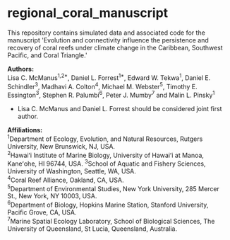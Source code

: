 # regional_coral_manuscript

This repository contains simulated data and associated code for the manuscript 'Evolution and connectivity influence the persistence and recovery of coral reefs under climate change in the Caribbean, Southwest Pacific, and Coral Triangle.'

**Authors:**   
Lisa C. McManus<sup>1,2*</sup>, Daniel L. Forrest<sup>1*</sup>, Edward W. Tekwa<sup>1</sup>, Daniel E. Schindler<sup>3</sup>, Madhavi A. Colton<sup>4</sup>, Michael M. Webster<sup>5</sup>, Timothy E. Essington<sup>3</sup>, Stephen R. Palumbi<sup>6</sup>, Peter J. Mumby<sup>7</sup> and Malin L. Pinsky<sup>1</sup>

* Lisa C. McManus and Daniel L. Forrest should be considered joint first author.

**Affiliations:**  
<sup>1</sup>Department of Ecology, Evolution, and Natural Resources, Rutgers University, New Brunswick, NJ, USA.  
<sup>2</sup>Hawaiʻi Institute of Marine Biology, University of Hawaiʻi at Manoa, Kaneʻohe, HI 96744, USA. 
<sup>3</sup>School of Aquatic and Fishery Sciences, University of Washington, Seattle, WA, USA.  
<sup>4</sup>Coral Reef Alliance, Oakland, CA, USA.  
<sup>5</sup>Department of Environmental Studies, New York University, 285 Mercer St., New York, NY 10003, USA. </br>
<sup>6</sup>Department of Biology, Hopkins Marine Station, Stanford University, Pacific Grove, CA, USA. </br>
<sup>7</sup>Marine Spatial Ecology Laboratory, School of Biological Sciences, The University of Queensland, St Lucia, Queensland, Australia.  
